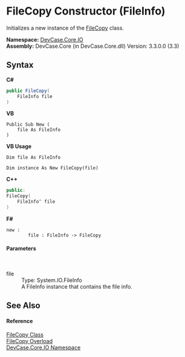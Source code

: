 # FileCopy Constructor (FileInfo)
 

Initializes a new instance of the <a href="T_DevCase_Core_IO_FileCopy">FileCopy</a> class.

**Namespace:**&nbsp;<a href="N_DevCase_Core_IO">DevCase.Core.IO</a><br />**Assembly:**&nbsp;DevCase.Core (in DevCase.Core.dll) Version: 3.3.0.0 (3.3)

## Syntax

**C#**<br />
``` C#
public FileCopy(
	FileInfo file
)
```

**VB**<br />
``` VB
Public Sub New ( 
	file As FileInfo
)
```

**VB Usage**<br />
``` VB Usage
Dim file As FileInfo

Dim instance As New FileCopy(file)
```

**C++**<br />
``` C++
public:
FileCopy(
	FileInfo^ file
)
```

**F#**<br />
``` F#
new : 
        file : FileInfo -> FileCopy
```


#### Parameters
&nbsp;<dl><dt>file</dt><dd>Type: System.IO.FileInfo<br />A FileInfo instance that contains the file info.</dd></dl>

## See Also


#### Reference
<a href="T_DevCase_Core_IO_FileCopy">FileCopy Class</a><br /><a href="Overload_DevCase_Core_IO_FileCopy__ctor">FileCopy Overload</a><br /><a href="N_DevCase_Core_IO">DevCase.Core.IO Namespace</a><br />